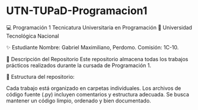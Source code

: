 # UTN-TUPaD-Programacion1
💻 Programación 1
Tecnicatura Universitaria en Programación
📍 Universidad Tecnológica Nacional

✨ Estudiante
Nombre: Gabriel Maximiliano, Perdomo.
Comisión: 1C-10.

📂 Descripción del Repositorio
Este repositorio almacena todas los trabajos prácticos realizados durante la cursada de Programación 1.

📌 Estructura del repositorio:

Cada trabajo está organizado en carpetas individuales.
Los archivos de código fuente (.py) incluyen comentarios y estructura adecuada.
Se busca mantener un código limpio, ordenado y bien documentado.